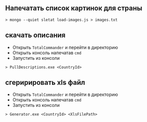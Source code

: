 ## Напечатать список картинок для страны
`> mongo --quiet sletat load-images.js > images.txt`

## скачать описания
* Открыть `TotalCommander` и перейти в директорию
* Открыть консоль напечатав `cmd`
* Запустить из консоли
```
> PullDescriptions.exe <CountryId>
```

## сгеририровать xls файл
* Открыть `TotalCommander` и перейти в директорию
* Открыть консоль напечатав `cmd`
* Запустить из консоли
```
> Generator.exe <CountryId> <XlsFilePath>
```
